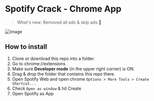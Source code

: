 # Spotify Crack - Chrome App

> What's new: Removed all ads & skip ads 🎉


![image](https://user-images.githubusercontent.com/13378059/109779378-dc420f00-7c40-11eb-8542-e35e9ce022ed.png)


## How to install

1. Clone or download this repo into a folder.
1. Go to chrome://extensions
2. Make sure **Developer mode** (in the upper right corner) is ON.
3. Drag & drop the folder that contains this repo there.
4. Open Spotify Web and open chrome `Options > More Tools > Create Shortcut...`
5. Check `Open as window` & hit Create
6. Open Spotify as App
